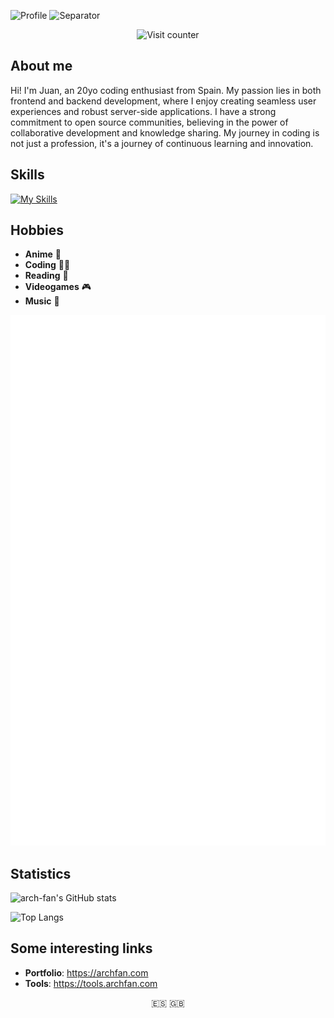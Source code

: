 ![Profile](./resources/ghreadme.gif)
![Separator](./resources/separator.png)

<div align="center">
    <img src="https://vcounter.archfan.com/counter.svg?url=https://github.com/arch-fan" alt="Visit counter">
</div>

## About me

Hi! I'm Juan, an 20yo coding enthusiast from Spain. My passion lies in both frontend and backend development, where I enjoy creating seamless user experiences and robust server-side applications. I have a strong commitment to open source communities, believing in the power of collaborative development and knowledge sharing. My journey in coding is not just a profession, it's a journey of continuous learning and innovation.

## Skills

[![My Skills](https://skillicons.dev/icons?i=js,ts,html,css,astro,nextjs,react,svelte,tailwind,docker,express,nodejs,py,mongodb,rust,linux,git,github,githubactions,vercel,bots,discord,ps,ae&perline=10)](https://skillicons.dev)

## Hobbies

- **Anime** 🍙
- **Coding** 🧑‍💻
- **Reading** 📖
- **Videogames** 🎮
- **Music** 🎵

![Anilist Metrics](./resources/metrics.plugin.anilist.svg)

## Statistics

![arch-fan's GitHub stats](https://github-readme-stats.vercel.app/api?username=arch-fan&show_icons=true&theme=radical)

![Top Langs](https://github-readme-stats.vercel.app/api/top-langs/?username=arch-fan&layout=donut&theme=radical&exclude_repo=eclipse-workspace-dam,pokedata)

## Some interesting links

- **Portfolio**: https://archfan.com
- **Tools**: https://tools.archfan.com

<p align="center">
    🇪🇸 🇬🇧
</p>
